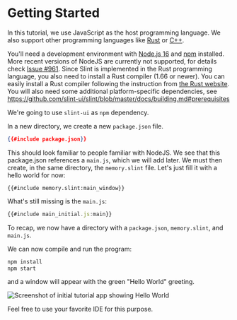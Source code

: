 # Getting Started

In this tutorial, we use JavaScript as the host programming language. We also support other programming languages like
[Rust](https://slint.dev/docs/rust/slint/) or [C++](https://slint.dev/docs/cpp/).

You'll need a development environment with [Node.js 16](https://nodejs.org/download/release/v16.19.1/) and [npm](https://www.npmjs.com/) installed. More recent
versions of NodeJS are currently not supported, for details check [Issue #961](https://github.com/slint-ui/slint/issues/961).
Since Slint is implemented in the Rust programming language, you also need to install a Rust compiler (1.66 or newer). You can easily install a Rust compiler
following the instruction from [the Rust website](https://www.rust-lang.org/learn/get-started).
You will also need some additional platform-specific dependencies, see <https://github.com/slint-ui/slint/blob/master/docs/building.md#prerequisites>

We're going to use `slint-ui` as `npm` dependency.

In a new directory, we create a new `package.json` file.

```json
{{#include package.json}}
```

This should look familiar to people familiar with NodeJS. We see that this package.json
references a `main.js`, which we will add later. We must then create, in the same directory,
the `memory.slint` file. Let's just fill it with a hello world for now:

```slint
{{#include memory.slint:main_window}}
```

What's still missing is the `main.js`:

```js
{{#include main_initial.js:main}}
```

To recap, we now have a directory with a `package.json`, `memory.slint`, and `main.js`.

We can now compile and run the program:

```sh
npm install
npm start
```

and a window will appear with the green "Hello World" greeting.

![Screenshot of initial tutorial app showing Hello World](https://slint.dev/blog/memory-game-tutorial/getting-started.png "Hello World")

Feel free to use your favorite IDE for this purpose.